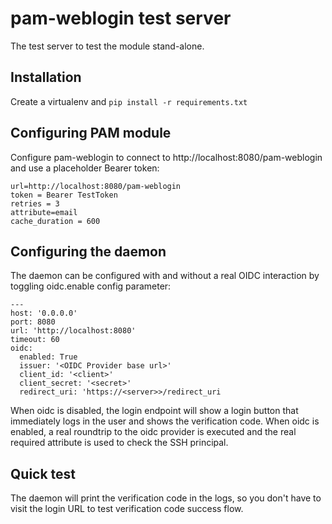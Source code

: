 # pam-weblogin test server
The test server to test the module stand-alone.

## Installation
Create a virtualenv and ```pip install -r requirements.txt```

## Configuring PAM module
Configure pam-weblogin to connect to http://localhost:8080/pam-weblogin and use a placeholder Bearer token:
```
url=http://localhost:8080/pam-weblogin
token = Bearer TestToken
retries = 3
attribute=email
cache_duration = 600
```

## Configuring the daemon
The daemon can be configured with and without a real OIDC interaction by toggling oidc.enable config parameter:
```
---
host: '0.0.0.0'
port: 8080
url: 'http://localhost:8080'
timeout: 60
oidc:
  enabled: True
  issuer: '<OIDC Provider base url>'
  client_id: '<client>'
  client_secret: '<secret>'
  redirect_uri: 'https://<server>>/redirect_uri
```

When oidc is disabled, the login endpoint will show a login button that immediately logs in the user and shows the verification code.
When oidc is enabled, a real roundtrip to the oidc provider is executed and the real required attribute is used to check the SSH principal.

## Quick test
The daemon will print the verification code in the logs, so you don't have to visit the login URL to test verification code success flow.
